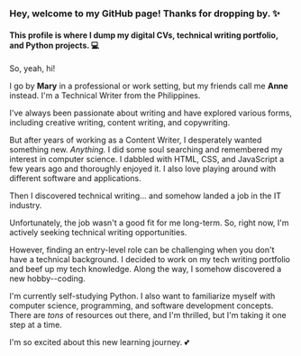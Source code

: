 ### Hey, welcome to my GitHub page! Thanks for dropping by. ✨
#### This profile is where I dump my digital CVs, technical writing portfolio, and Python projects. 💻

So, yeah, hi!

I go by **Mary** in a professional or work setting, but my friends call me **Anne** instead. I'm a Technical Writer from the Philippines.

I've always been passionate about writing and have explored various forms, including creative writing, content writing, and copywriting. 

But after years of working as a Content Writer, I desperately wanted something new. *Anything.* I did some soul searching and remembered my interest in computer science. I dabbled with HTML, CSS, and JavaScript a few years ago and thoroughly enjoyed it. I also love playing around with different software and applications.

Then I discovered technical writing... and somehow landed a job in the IT industry.

Unfortunately, the job wasn't a good fit for me long-term. So, right now, I'm actively seeking technical writing opportunities. 

However, finding an entry-level role can be challenging when you don't have a technical background. I decided to work on my tech writing portfolio and beef up my tech knowledge. Along the way, I somehow discovered a new hobby--coding.

I'm currently self-studying Python. I also want to familiarize myself with computer science, programming, and software development concepts. There are *tons* of resources out there, and I'm thrilled, but I'm taking it one step at a time.

I'm so excited about this new learning journey. 💕

<!--
**marytanaelwriter/marytanaelwriter** is a ✨ _special_ ✨ repository because its `README.md` (this file) appears on your GitHub profile.

Here are some ideas to get you started:

- 🔭 I’m currently working on ...
- 🌱 I’m currently learning ...
- 👯 I’m looking to collaborate on ...
- 🤔 I’m looking for help with ...
- 💬 Ask me about ...
- 📫 How to reach me: ...
- 😄 Pronouns: ...
- ⚡ Fun fact: ...
-->
